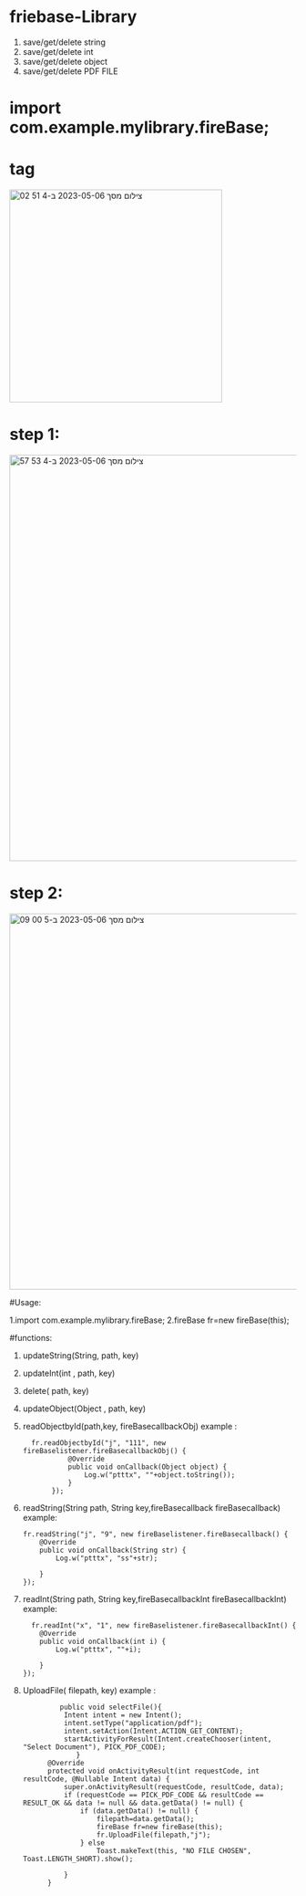 # friebase-Library
1) save/get/delete string
2) save/get/delete int
3) save/get/delete object
4) save/get/delete PDF FILE

# import com.example.mylibrary.fireBase;

# tag


<img width="373" alt="צילום מסך 2023-05-06 ב-4 51 02" src="https://user-images.githubusercontent.com/119360009/236592017-86a41de1-a7ba-46c7-8125-8182e388bdd0.png">


# step 1: 


<img width="712" alt="צילום מסך 2023-05-06 ב-4 53 57" src="https://user-images.githubusercontent.com/119360009/236592052-c3ce387b-6e67-40e8-bae1-8d1851a12ea1.png">


# step 2:


<img width="659" alt="צילום מסך 2023-05-06 ב-5 00 09" src="https://user-images.githubusercontent.com/119360009/236592447-8629cc53-f810-48db-8a59-b23c98b43cce.png">


#Usage:

1.import com.example.mylibrary.fireBase;
2.fireBase fr=new fireBase(this);

#functions:

1) updateString(String, path,  key)
2) updateInt(int , path,  key) 
3) delete( path, key)
4) updateObject(Object , path, key) 
5) readObjectbyId(path,key, fireBasecallbackObj) example :


         fr.readObjectbyId("j", "111", new fireBaselistener.fireBasecallbackObj() {
                  @Override
                  public void onCallback(Object object) {
                      Log.w("ptttx", ""+object.toString());
                  }
              });

6)  readString(String path, String key,fireBasecallback fireBasecallback) example:


        fr.readString("j", "9", new fireBaselistener.fireBasecallback() {
            @Override
            public void onCallback(String str) {
                Log.w("ptttx", "ss"+str);

            }
        });
        
7)  readInt(String path, String key,fireBasecallbackInt fireBasecallbackInt) example:


          fr.readInt("x", "1", new fireBaselistener.fireBasecallbackInt() {
            @Override
            public void onCallback(int i) {
                Log.w("ptttx", ""+i);

            }
        });
8) UploadFile( filepath, key) example :


                public void selectFile(){
                 Intent intent = new Intent();
                 intent.setType("application/pdf");
                 intent.setAction(Intent.ACTION_GET_CONTENT);
                 startActivityForResult(Intent.createChooser(intent, "Select Document"), PICK_PDF_CODE);
                    }
             @Override
             protected void onActivityResult(int requestCode, int resultCode, @Nullable Intent data) {
                 super.onActivityResult(requestCode, resultCode, data);
                 if (requestCode == PICK_PDF_CODE && resultCode == RESULT_OK && data != null && data.getData() != null) {
                     if (data.getData() != null) {
                         filepath=data.getData();
                         fireBase fr=new fireBase(this);
                         fr.UploadFile(filepath,"j");
                     } else
                         Toast.makeText(this, "NO FILE CHOSEN", Toast.LENGTH_SHORT).show();

                 }
             }
